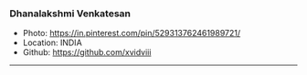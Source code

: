 ### Dhanalakshmi Venkatesan
- Photo: https://in.pinterest.com/pin/529313762461989721/
- Location: INDIA
- Github: https://github.com/xvidviii
***
